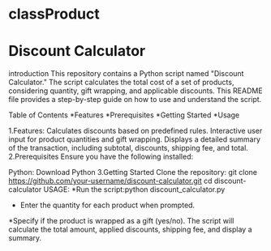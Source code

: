 # classProduct
# Discount Calculator
introduction
This repository contains a Python script named "Discount Calculator." The script calculates the total cost of a set of products, considering quantity, gift wrapping, and applicable discounts. This README file provides a step-by-step guide on how to use and understand the script.

Table of Contents
*Features
*Prerequisites
*Getting Started
*Usage

1.Features:
Calculates discounts based on predefined rules.
Interactive user input for product quantities and gift wrapping.
Displays a detailed summary of the transaction, including subtotal, discounts, shipping fee, and total.
2.Prerequisites
Ensure you have the following installed:

Python: Download Python
3.Getting Started
Clone the repository:
git clone https://github.com/your-username/discount-calculator.git
cd discount-calculator
USAGE:
*Run the script:python discount_calculator.py
* Enter the quantity for each product when prompted.

*Specify if the product is wrapped as a gift (yes/no).
The script will calculate the total amount, applied discounts, shipping fee, and display a summary.




